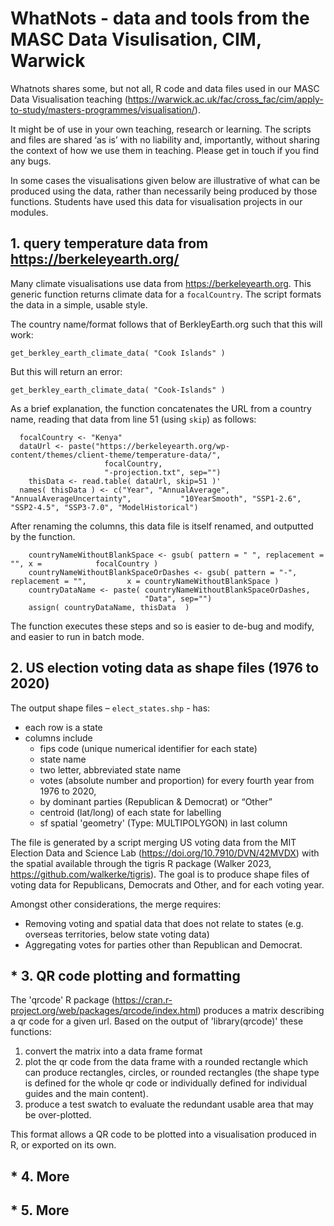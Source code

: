 
# WhatNots - data and tools from the MASC Data Visulisation, CIM, Warwick 

Whatnots shares some, but not all, R code and data files used in our MASC Data Visualisation teaching (https://warwick.ac.uk/fac/cross_fac/cim/apply-to-study/masters-programmes/visualisation/). 

It might be of use in your own teaching, research or learning. The scripts and files are shared ‘as is’ with no liability and, importantly, without sharing the context of how we use them in teaching. Please get in touch if you find any bugs.

In some cases the visualisations given below are illustrative of what can be produced using the data, rather than necessarily being produced by those functions. Students have used this data for visualisation projects in our modules. 


##  1. query temperature data from https://berkeleyearth.org/ 

Many climate visualisations use data from https://berkeleyearth.org. This generic function returns climate data for a `focalCountry`. The script formats the data in a simple, usable style. 

The country name/format follows that of BerkleyEarth.org such that this will work:

`get_berkley_earth_climate_data( "Cook Islands" )`

But this will return an error:

`get_berkley_earth_climate_data( "Cook-Islands" )`

As a brief explanation, the function concatenates the URL from a country name, reading that data from line 51 (using `skip`) as follows:

```
  focalCountry <- "Kenya"
  dataUrl <- paste("https://berkeleyearth.org/wp-content/themes/client-theme/temperature-data/",
                     focalCountry,
                     "-projection.txt", sep="")
    thisData <- read.table( dataUrl, skip=51 )'
  names( thisData ) <- c("Year", "AnnualAverage", "AnnualAverageUncertainty",           "10YearSmooth", "SSP1-2.6", "SSP2-4.5", "SSP3-7.0", "ModelHistorical") 
```


After renaming the columns, this data file is itself renamed, and outputted by the function.
```
    countryNameWithoutBlankSpace <- gsub( pattern = " ", replacement = "", x =            focalCountry )
    countryNameWithoutBlankSpaceOrDashes <- gsub( pattern = "-", replacement = "",         x = countryNameWithoutBlankSpace )
    countryDataName <- paste( countryNameWithoutBlankSpaceOrDashes,
                              "Data", sep="")
    assign( countryDataName, thisData  )
```

The function executes these steps and so is easier to de-bug and modify, and easier to run in batch mode. 


## 2. US election voting data as shape files (1976 to 2020)

The output shape files – `elect_states.shp` - has:

+ each row is a state
+ columns  include
    + fips code (unique numerical identifier for each state)
    + state name 
    + two letter, abbreviated state name 
    + votes (absolute number and proportion) for every fourth year from 1976 to 2020,
    + by dominant parties (Republican & Democrat) or “Other”
    + centroid (lat/long) of each state for labelling
    + sf spatial 'geometry' (Type: MULTIPOLYGON) in last column

The file is generated by a script merging US voting data from the MIT Election Data and Science Lab (https://doi.org/10.7910/DVN/42MVDX) with the spatial available through the tigris R package (Walker 2023, https://github.com/walkerke/tigris). 
The goal is to produce shape files of voting data for Republicans, Democrats and Other, and for each voting year. 

Amongst other considerations, the merge requires: 
+	Removing voting and spatial data that does not relate to states (e.g. overseas territories, below state voting data)
+	Aggregating votes for parties other than Republican and Democrat.


## * 3. QR code plotting and formatting 

The 'qrcode' R package (https://cran.r-project.org/web/packages/qrcode/index.html) produces a matrix describing a qr code for a given url. Based on the output of 'library(qrcode)' these functions:
1. convert the matrix into a data frame format
2. plot the qr code from the data frame with a rounded rectangle which can produce rectangles, circles, or rounded rectangles (the shape type is defined for the whole qr code or individually defined for individual guides and the main content).
3. produce a test swatch to evaluate the redundant usable area that may be over-plotted.

This format allows a QR code to be plotted into a visualisation produced in R, or exported on its own.  


## * 4. More


## * 5. More






